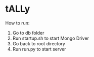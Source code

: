 # tALLy

How to run:  
1. Go to db folder
2. Run startup.sh to start Mongo Driver
3. Go back to root directory
4. Run run.py to start server
